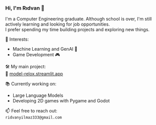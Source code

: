 
### Hi, I'm Rıdvan 👋

I'm a Computer Engineering graduate. Although school is over, I'm still actively learning and looking for job opportunities.  
I prefer spending my time building projects and exploring new things.

🎯 Interests:  
- Machine Learning and GenAI 🤖  
- Game Development 🎮  


🛠️ My main project:  
📌 [model-relox.streamlit.app](https://model-relox.streamlit.app)

📚 Currently working on:    
- Large Language Models 
- Developing 2D games with Pygame and Godot

📫 Feel free to reach out:  
`ridvanyilmaz333@gmail.com`
